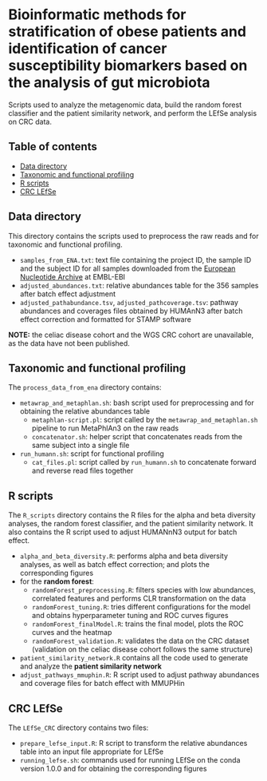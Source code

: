 # Bioinformatic methods for stratification of obese patients and identification of cancer susceptibility biomarkers based on the analysis of gut microbiota

Scripts used to analyze the metagenomic data, build the random forest classifier and the patient similarity network, and perform the LEfSe analysis on CRC data.

## Table of contents
* [Data directory](#data-directory)
* [Taxonomic and functional profiling](#taxonomic-and-functional-profiling)
* [R scripts](#R-scripts)
* [CRC LEfSe](#CRC-LEfSe)

## Data directory
This directory contains the scripts used to preprocess the raw reads and for taxonomic and functional profiling.
- `samples_from_ENA.txt`: text file containing the project ID, the sample ID and the subject ID for all samples downloaded from the [European Nucleotide Archive](https://www.ebi.ac.uk/ena/browser/home) at EMBL-EBI
- `adjusted_abundances.txt`: relative abundances table for the 356 samples after batch effect adjustment
- `adjusted_pathabundance.tsv`, `adjusted_pathcoverage.tsv`: pathway abundances and coverages files obtained by HUMAnN3 after batch effect correction and formatted for STAMP software

**NOTE:** the celiac disease cohort and the WGS CRC cohort are unavailable, as the data have not been published.

## Taxonomic and functional profiling
The `process_data_from_ena` directory contains:
- `metawrap_and_metaphlan.sh`: bash script used for preprocessing and for obtaining the relative abundances table
  - `metaphlan-script.pl`: script called by the `metawrap_and_metaphlan.sh` pipeline to run MetaPhlAn3 on the raw reads
  - `concatenator.sh`: helper script that concatenates reads from the same subject into a single file
- `run_humann.sh`: script for functional profiling 
  - `cat_files.pl`: script called by `run_humann.sh` to concatenate forward and reverse read files together
 
## R scripts
The `R_scripts` directory contains the R files for the alpha and beta diversity analyses, the random forest classifier, and the patient similarity network. It also contains the R script used to adjust HUMANnN3 output for batch effect.
- `alpha_and_beta_diversity.R`: performs alpha and beta diversity analyses, as well as batch effect correction; and plots the corresponding figures
- for the **random forest**:
  - `randomForest_preprocessing.R`: filters species with low abundances, correlated features and performs CLR transformation on the data
  - `randomForest_tuning.R`: tries different configurations for the model and obtains hyperparameter tuning and ROC curves figures 
  - `randomForest_finalModel.R`: trains the final model, plots the ROC curves and the heatmap
  - `randomForest_validation.R`: validates the data on the CRC dataset (validation on the celiac disease cohort follows the same structure)
- `patient_similarity_network.R` contains all the code used to generate and analyze the **patient similarity network**
- `adjust_pathways_mmuphin.R`: R script used to adjust pathway abundances and coverage files for batch effect with MMUPHin

## CRC LEfSe
The `LEfSe_CRC` directory contains two files:
- `prepare_lefse_input.R`: R script to transform the relative abundances table into an input file appropriate for LEfSe
- `running_lefse.sh`: commands used for running LEfSe on the conda version 1.0.0 and for obtaining the corresponding figures
